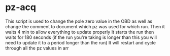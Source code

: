 # pz-acq
This script is used to change the pole zero value in the OBD as well as change the comment to document which pz was used for which run. 
Then it waits 4 min to allow everything to update properly
It starts the run then waits for 180 seconds (if the run you're taking is longer than this you will need to update it to a period longer than the run)
It will restart and cycle through all the pz values in arr
